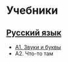 # Учебники

## [Русский язык](russian-language/README.md)
* [А1. Звуки и буквы](russian-language/A1-zvuki-bukvi.md)
* А2. Что-то там

